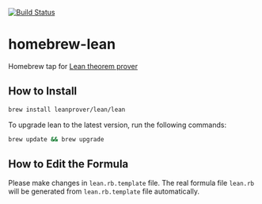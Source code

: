 [![Build Status](https://travis-ci.org/leanprover/homebrew-lean.svg?branch=master)](https://travis-ci.org/leanprover/homebrew-lean)

homebrew-lean
=============

Homebrew tap for [Lean theorem prover][lean]

[lean]: https://github.com/leanprover/lean

How to Install
--------------

```bash
brew install leanprover/lean/lean
```

To upgrade lean to the latest version, run the following commands:

```bash
brew update && brew upgrade
```

How to Edit the Formula
-----------------------

Please make changes in `lean.rb.template` file. The real formula file
`lean.rb` will be generated from `lean.rb.template` file
automatically.
